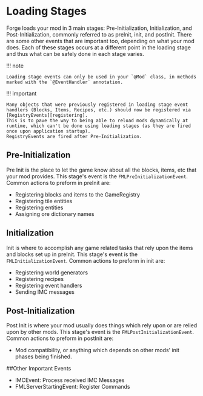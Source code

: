 Loading Stages
==============

Forge loads your mod in 3 main stages: Pre-Initialization, Initialization, and Post-Initialization, commonly referred to as preInit, init, and postInit.
There are some other events that are important too, depending on what your mod does.
Each of these stages occurs at a different point in the loading stage and thus what can be safely done in each stage varies.

!!! note

    Loading stage events can only be used in your `@Mod` class, in methods marked with the `@EventHandler` annotation.

!!! important

    Many objects that were previously registered in loading stage event handlers (Blocks, Items, Recipes, etc.) should now be registered via [RegistryEvents][registering].
    This is to pave the way to being able to reload mods dynamically at runtime, which can't be done using loading stages (as they are fired once upon application startup).
    RegistryEvents are fired after Pre-Initialization.

## Pre-Initialization

Pre Init is the place to let the game know about all the blocks, items, etc that your mod provides.
This stage's event is the `FMLPreInitializationEvent`.
Common actions to preform in preInit are:

  * Registering blocks and items to the GameRegistry
  * Registering tile entities
  * Registering entities
  * Assigning ore dictionary names

## Initialization

Init is where to accomplish any game related tasks that rely upon the items and blocks set up in preInit.
This stage's event is the `FMLInitializationEvent`.
Common actions to preform in init are:

  * Registering world generators
  * Registering recipes
  * Registering event handlers
  * Sending IMC messages

## Post-Initialization

Post Init is where your mod usually does things which rely upon or are relied upon by other mods.
This stage's event is the `FMLPostInitializationEvent`.
Common actions to preform in postInit are:

  * Mod compatibility, or anything which depends on other mods' init phases being finished.

##Other Important Events

  * IMCEvent: Process received IMC Messages
  * FMLServerStartingEvent: Register Commands

[registering]: ../concepts/registries.md#registering-things
